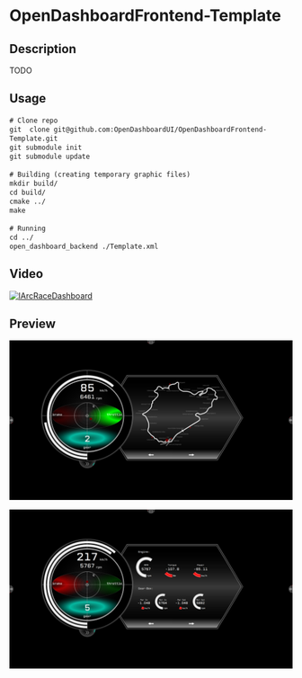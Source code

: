 # OpenDashboardFrontend-Template

## Description

TODO

## Usage

	# Clone repo
	git  clone git@github.com:OpenDashboardUI/OpenDashboardFrontend-Template.git
	git submodule init
	git submodule update

	# Building (creating temporary graphic files)
	mkdir build/
	cd build/
	cmake ../
	make

	# Running
	cd ../
	open_dashboard_backend ./Template.xml

## Video

[![IArcRaceDashboard](https://img.youtube.com/vi/RM882dIJn1s/0.jpg)](https://www.youtube.com/watch?v=RM882dIJn1s)

## Preview

![](doc/images/preview_0.png) 

![](doc/images/preview_1.png)
